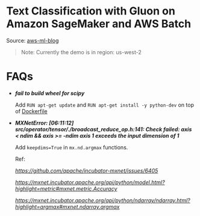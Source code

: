 # Text Classification with Gluon on Amazon SageMaker and AWS Batch

Source: [aws-ml-blog]("https://aws.amazon.com/blogs/machine-learning/text-classification-with-gluon-on-amazon-sagemaker-and-aws-batch/")

> Note: Currently the demo is in region: us-west-2

# FAQs
* ***fail to build wheel for scipy***
    
    Add ```RUN apt-get update``` and ```RUN apt-get install -y python-dev``` on top of [Dockerfile](./container/Dockerfile) 
    
* ***MXNetError: [06:11:12] src/operator/tensor/./broadcast_reduce_op.h:141: Check failed: axis < ndim && axis >= -ndim axis 1 exceeds the input dimension of 1***

    Add `keepdims=True` in `mx.nd.argmax` functions.
    
    Ref:
    
    *https://github.com/apache/incubator-mxnet/issues/6405*
    
    *https://mxnet.incubator.apache.org/api/python/model.html?highlight=metric#mxnet.metric.Accuracy*
    
    *https://mxnet.incubator.apache.org/api/python/ndarray/ndarray.html?highlight=argmax#mxnet.ndarray.argmax*